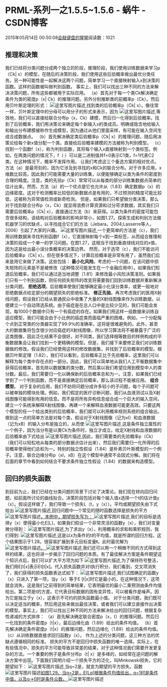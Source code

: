 
# PRML-系列一之1.5.5~1.5.6 - 蜗牛 - CSDN博客


2015年05月14日 00:50:08[会敲键盘的猩猩](https://me.csdn.net/u010182633)阅读数：1021


## 推理和决策
我们已经将分类问题分成两个独立的阶段，推理阶段，我们使用训练数据来学习p（Ck| x）的模型，在随后的决策阶段，我们使用这些后验概率做出最优分类任务。另一种可能性是一起解决这两个问题，简单学习一个直接映射输入x到决策的函数。这样的函数被叫做判别函数。
事实上，我们可以找出三种不同的方法来解决决策问题，所有这些都被用于实际应用。
（a）首先对于每一个类Ck解决确定条件为类的密度p（x| Ck）的推理问题。另外分别推断类的前概率p（Ck）。然后用贝叶斯定理的形式：
![这里写图片描述](https://img-blog.csdn.net/20150513214604361)[ ](https://img-blog.csdn.net/20150513214604361)
找到类的后验概率p（Ck| x）。像往常一样，贝叶斯定理中的分母可以用分子的形式来表示，因为
![这里写图片描述](https://img-blog.csdn.net/20150513215024803)[ ](https://img-blog.csdn.net/20150513215024803)
等效地，我们可以直接给联合分布p（x，Ck）建模，然后归一化得到后验概率。找到了后验概率，我们用决策论来确定每个新输入x的类成员。明确或隐含地给输入和输出分布建模被称作生成模型，因为通过从他们里面采样，有可能在输入空间生成合成数据点。
（b）首先解决确定类后验概率p（Ck| x）的推理问题，随后用决策论给每个新x值分配一个类。直接给后验概率建模的方法被称为判别模型。
（c）找到一个函数f（x），称为判别函数，其将每个输入x直接映射到一个类标签。例如，在两类问题的情况下，f（·）可以是二进制值并f=0表示C1类，f=1代表C2类。在这种情况下，概率不发挥作用。
让我们考虑这三个备选方案的相对优点。方法（a）是最苛刻的，因为它涉及到寻找的x和Ck的联合分布。对于许多应用，x维数比较高，因此我们可能需要大量的训练集，以便能够确定以类为条件的密度到合理的精度。注意，类的先验p（Ck）常常可以从每类的部分训练集数据点简单的估计出来。然而，方法（a）的一个优点是它也允许从（1.83）确定数据p（x）的边缘密度。这对于检测概率比较低的新数据点是有用的，不过预测的精度可能比较低，这被称为异常值检测或新奇检测。
但是，如果我们只希望做分类决策，那么对于找到联合分布p（x，Ck）就显得浪费计算资源和过分苛求数据，其实我们只需要后验概率ρ（Ck| x），直接通过方法（b）来获得。以类为条件的密度可能包含很多结构，该结构对后验概率的影响非常小，如图1.27。探索生成和判别方法做机器学习的优缺点，以寻找组合它们的方法（Jebara，2004;Lasserre等人，2006）引起了大家的兴趣。
![这里写图片描述](https://img-blog.csdn.net/20150513223616630)[ ](https://img-blog.csdn.net/20150513223616630)
一个更简单的方法是（c），我们用训练数据来寻找判别函数f（x），它直接映射每个x到一类标签，从而组合推理和决策阶段成一个单一的学习问题。在图1.27，这相当于找到垂直绿线对应的x值，因为这是给出最小误分类概率的决策边界。
然而，对于选项（c），我们不能访问后验概率p（Ck| x）。但在很多情况下，计算后验概率是非常有用了，虽然我们后来是用它来做了决策。这些包括：
**最小化风险**。考虑的一个问题，在该问题中损失矩阵的元素是不是被修改（这种情况可能发生在一个金融应用中）。如果我们知道后验概率，我们可以通过适当地调整（1.81）来修改最小风险决策准则。如果我们只有一个判别函数，则任何损失矩阵的改变将需要我们回到训练数据并重新解决分类问题。
**拒绝选项**。后验概率使我们能够确定最小化误分类率，或更一般地对拒绝数据点给定部分的期望损失的拒绝标准。
**修正先验**。再次考虑我们的医用X射线问题，假设我们已经从普通民众中收集了大量的X射线图像来作为训练数据，以便建立一个自动筛选系统。由于癌症是在总人口中是比较少见的，我们可能会发现，每1000个数据中只有一个有癌症的存在。如果我们用这样一组数据来训练自适应模型，我们可能会由于小比例的癌症类而面临严重的困难。例如，一个分配每个点到正常类的分类器实现了99.9％的准确率，这将是很难避免的。此外，甚至大的数据集将包含很少对应癌症的X射线图像，所以学习算法将不被暴露于广泛的这类图像，因此泛化结果不会很好。对不同类，我们选择相等数目的样例构成的平衡数据集会让我们找到一个更精确的模型。但是，我们接下来要修正我们对训练数据做的修改。假设我们已经使用这样的修改数据集，并找到了后验概率的模型。根据贝叶斯定理（1.82），我们可以看到，后验概率正比于先验概率，这里我们可以解释为每个类中存在点的一部分。因此，我们可以简单地从我们人工平衡数据集中获得后验概率，首先除以数据集的类分数，然后乘以我们希望应用到模型中人的类分数。最后，我们需要归一化以确保新的后验概率总和为一。注意，如果我们已经学到了一个判别函数，而不是直接确定后验概率，那么该过程不能被应用。
**组合模型**。 对于复杂的应用，我们不妨将问题分成许多较小的子问题，每个子问题可以被单独的模块处理。例如，我们假定的医疗诊断问题，我们从血液测试以及X射线图像可能得到有用的信息。而不是将所有异构信息组合成一个巨大的输入空间，建立一个系统来解释X射线图像，再建一个来解释血液数据可能更高效。只要这两个模型的任一个给出类别的后验概率，我们就可以利用概率规则系统的组合输出。做到这一点的简单方法是对每个类，假设对于X射线图像（记为xI）和血液数据（记为xB）的输入分布是独立的，从而使
![这里写图片描述](https://img-blog.csdn.net/20150513234120617)[ ](https://img-blog.csdn.net/20150513234120617)
这是条件独立属性的一个例子，因为当分布是以类Ck为条件时，独立才成立。给定X射线和血液数据的后验概率由下式给出
![这里写图片描述](https://img-blog.csdn.net/20150513234433012)[ ](https://img-blog.csdn.net/20150513234433012)
因此，我们需要类的先验概率p（Ck）（我们可以轻松地从每类的部分数据点估计出来），然后我们需要归一化所得的后验概率使得他们总和为一。特别的独立性假设（1.84）是朴素贝叶斯模型的一个例子。注意，联合边缘分布p（xI，xB）在这个模型中通常不会因式分解。我们将在后面的章节中看到如何结合不要求条件独立性假设（1.84）的数据来构造模型。
[
](https://img-blog.csdn.net/20150513234433012)
## 回归的损失函数
[
](https://img-blog.csdn.net/20150513234433012)到目前为止，我们已经在分类问题的背景下讨论了决策论。我们现在转向回归问题，如前面所讨论的曲线拟合。决策阶段包括对每个输入值x选择一个t的估计值y（x）。假设这样做了，我们导致一个损失L（t，y（x））。平均或期望损失由下式给出
![这里写图片描述](https://img-blog.csdn.net/20150513235634280)[ ](https://img-blog.csdn.net/20150513235634280)
回归问题中一个常见的随时函数选择是损失的平方![这里写图片描述](https://img-blog.csdn.net/20150513235617632)[，本例中，期望损失写为： ](https://img-blog.csdn.net/20150513235617632)
![这里写图片描述](https://img-blog.csdn.net/20150513235903603)[ ](https://img-blog.csdn.net/20150513235903603)
我们的目标是选择y（x）使得最小化E[L]，如果我们假设一个非常灵活的函数y（x），我们对变量微分得到：
![这里写图片描述](https://img-blog.csdn.net/20150513235949917)[ ](https://img-blog.csdn.net/20150513235949917)
为了求出y（x），利用概率的求和和乘积规则，我们得到:
![这里写图片描述](https://img-blog.csdn.net/20150514000413529)[ ](https://img-blog.csdn.net/20150514000413529)
这是以x为条件的t的平均值，就是所谓的回归方程。这个结果图示于1.28。很容易扩展到多元目标变量**t**，此时最优解为![这里写图片描述](https://img-blog.csdn.net/20150514000916060)[。 ](https://img-blog.csdn.net/20150514000916060)
![这里写图片描述](https://img-blog.csdn.net/20150514001011827)[ ](https://img-blog.csdn.net/20150514001011827)
我们还可以用一个稍微不同的方式得到这样的结果，这也将进一步揭示了回归问题的本质。有了最佳解决方案是条件期望这个知识点后，我们可以扩大平方项为如下
![这里写图片描述](https://img-blog.csdn.net/20150514001445733)[ ](https://img-blog.csdn.net/20150514001445733)
为了保持符号整洁，我们用E[t|x]表示Et[t|x]。代入损失函数并对t执行积分，我们看到，交叉项消失了，我们获得的损失函数表达式如下：
![这里写图片描述](https://img-blog.csdn.net/20150514001750328)[ ](https://img-blog.csdn.net/20150514001750328)
我们试图确定的函数y（x）只进入了第一项，当y（x）等于E [t|x]时它是最小的，在这种情况下，这项就会消失。这是我们之前得到的简单结果，它表明最优的最小二乘预测由条件均值给出。第二项是t的方差。它代表目标数据的固有变异性，可以被看作是噪声。因为它是独立于y（x），这表示不可约的损失函数最小值。
对于分类问题，我们既可以决定适当的概率，然后用这些来做出最佳决策，或者我们可以建立直接作出决策的模型。事实上，我们可以找出三种不同的方法来解决给出的回归问题，根据复杂性递减的方式排序：
（a）首先解决确定联合密度p（x，t）的推理问题。然后归一化找到的条件密度p（t|x），最后边缘化由（1.89）给出的条件均值。
（b）首先解决确定条件密度p（t|x）的推理问题，然后边缘化（1.89）给出的条件均值。
（c）从训练数据直接求回归函数y（x）。
作为上述的分类问题，这三种方法的优缺点遵循相同的标准。
损失的平方不是回归中损失函数的唯一选择。实际上，在有些情况中，损失的平方可能导致非常差的结果，对于这种情况我们需要开发更复杂的方法。一个重要的例子是条件分布p（t| x）是多峰的，如经常在逆问题的解决方案中出现。下面我们简明介绍一个损失平方的泛化，叫Minkowski损失，它的期望如下：
![这里写图片描述](https://img-blog.csdn.net/20150514003932543)[ ](https://img-blog.csdn.net/20150514003932543)
当q=2是，就变为期望的平方损失。函数![这里写图片描述](https://img-blog.csdn.net/20150514004448833)[如图1.29。当q=2是，E[Lq]根据条件均值给出，q=1时是条件中值，以及q→0时是条件众数。 ](https://img-blog.csdn.net/20150514004448833)
![这里写图片描述](https://img-blog.csdn.net/20150514004603589)
[
						](https://img-blog.csdn.net/20150514004448833)
[
	](https://img-blog.csdn.net/20150514004448833)
[
  ](https://img-blog.csdn.net/20150514003932543)